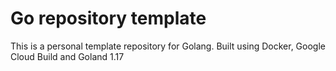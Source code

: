# Go repository template

This is a personal template repository for Golang.
Built using Docker, Google Cloud Build and Goland 1.17

